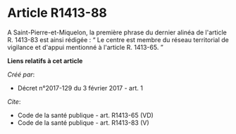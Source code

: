 # Article R1413-88

A Saint-Pierre-et-Miquelon, la première phrase du dernier alinéa de l'article R. 1413-83 est ainsi rédigée : “ Le centre est
membre du réseau territorial de vigilance et d'appui mentionné à l'article R. 1413-65. ”

**Liens relatifs à cet article**

_Créé par_:

  - Décret n°2017-129 du 3 février 2017 - art. 1

_Cite_:

  - Code de la santé publique - art. R1413-65 (VD)
  - Code de la santé publique - art. R1413-83 (V)
